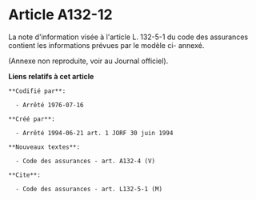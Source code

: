 # Article A132-12

La note d'information visée à l'article L. 132-5-1 du code des assurances contient les informations prévues par le modèle ci-
annexé.

(Annexe non reproduite, voir au Journal officiel).

**Liens relatifs à cet article**

	**Codifié par**:

	  - Arrêté 1976-07-16

	**Créé par**:

	  - Arrêté 1994-06-21 art. 1 JORF 30 juin 1994

	**Nouveaux textes**:

	  - Code des assurances - art. A132-4 (V)

	**Cite**:

	  - Code des assurances - art. L132-5-1 (M)
